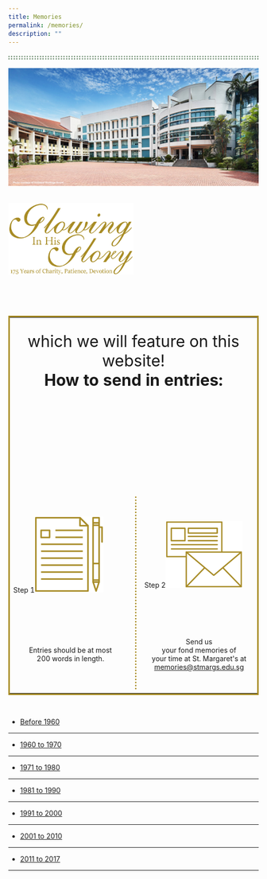 ```yaml
---
title: Memories
permalink: /memories/
description: ""
---
```

![](/images/dots_bg.png)

![](/images/banner1.jpg)

<br>
<img style="width:50%" src="/images/glory_tagline_text.png"/>

<br><br><br>

<table style="border:3px solid rgb(168, 140, 37)">
	<tr>
		<td colspan="3"><img src="/images/title_border.png" style="position: relative; top:-60px"/><br>
			<p style="position:relative; top:-175px; font-size:32px" align="center"><b>We'd love to have your photos and stories</b><br><br> which we will feature on this website! <br> <b>How to send in entries:</b></p>
		</td>
	</tr>
	<tr>
		<td width="49%">Step 1<img src="/images/graphic1.png" style="width:60%"/></td>
		<td width="4%" rowspan="2"><img src="/images/dot_divider.png"/></td>
		<td width="49%">Step 2<img src="/images/graphic2.png"  style="width:70%"/></td>
	</tr>
	<tr>
		<td> <p align="center"> Entries should be at most <br> 200 words in length.</p> </td>
		<td> <p align="center"> Send us <br> your fond memories of <br> your time at St. Margaret's at <br> <a href="mailto:memories@stmargs.edu.sg">memories@stmargs.edu.sg</a></p> </td>
	</tr>
</table>


<br>

*   [Before 1960](/memories/before-1960)
-----------
*   [1960 to 1970](/memories/1960-to-1970)
-----------
*   [1971 to 1980](/memories/1971-to-1980)
-----------
*   [1981 to 1990](/memories/1981-to-1990)
-----------
*   [1991 to 2000](/memories/1991-to-2000)
-----------
*   [2001 to 2010](/memories/2001-to-2010)
-----------
*   [2011 to 2017](/memories/2011-to-2017)
-----------
